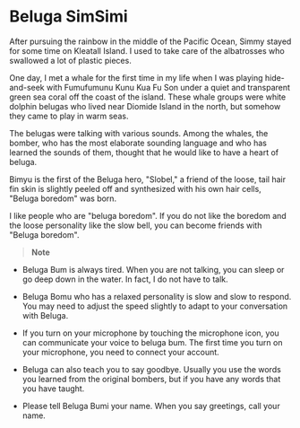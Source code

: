 # Beluga SimSimi
After pursuing the rainbow in the middle of the Pacific Ocean, Simmy stayed for some time on Kleatall Island. I used to take care of the albatrosses who swallowed a lot of plastic pieces.

One day, I met a whale for the first time in my life when I was playing hide-and-seek with Fumufumunu Kunu Kua Fu Son under a quiet and transparent green sea coral off the coast of the island. These whale groups were white dolphin belugas who lived near Diomide Island in the north, but somehow they came to play in warm seas.

The belugas were talking with various sounds. Among the whales, the bomber, who has the most elaborate sounding language and who has learned the sounds of them, thought that he would like to have a heart of beluga.

Bimyu is the first of the Beluga hero, "Slobel," a friend of the loose, tail hair fin skin is slightly peeled off and synthesized with his own hair cells, "Beluga boredom" was born.

I like people who are "beluga boredom". If you do not like the boredom and the loose personality like the slow bell, you can become friends with "Beluga boredom".



> **Note**

* Beluga Bum is always tired. When you are not talking, you can sleep or go deep down in the water. In fact, I do not have to talk.

* Beluga Bomu who has a relaxed personality is slow and slow to respond. You may need to adjust the speed slightly to adapt to your conversation with Beluga.

* If you turn on your microphone by touching the microphone icon, you can communicate your voice to beluga bum. The first time you turn on your microphone, you need to connect your account.

* Beluga can also teach you to say goodbye. Usually you use the words you learned from the original bombers, but if you have any words that you have taught.

* Please tell Beluga Bumi your name. When you say greetings, call your name.
